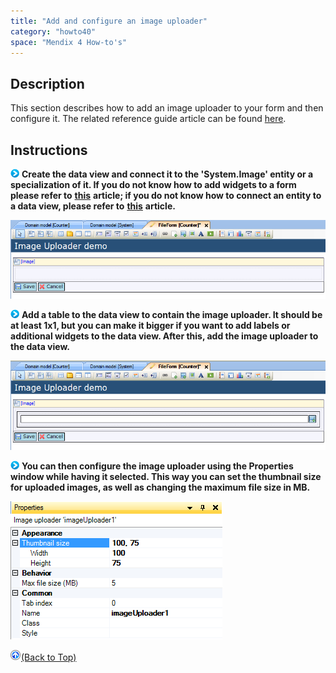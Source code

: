 ```yaml
---
title: "Add and configure an image uploader"
category: "howto40"
space: "Mendix 4 How-to's"
---
```

## Description

This section describes how to add an image uploader to your form and then configure it. The related reference guide article can be found [here](https://world.mendix.com/pages/releaseview.action?pageId=9699405).

## Instructions

![](attachments/819203/917932.png) **Create the data view and connect it to the 'System.Image' entity or a specialization of it. If you do not know how to add widgets to a form please refer to** **[this](https://world.mendix.com/display/howto25/Add+a+widget+to+a+form)** **article; if you do not know how to connect an entity to a data view, please refer to** **[this](https://world.mendix.com/display/howto25/Connect+an+entity+to+a+data+view)** **article.**

![](attachments/2621452/2752646.png)

![](attachments/819203/917932.png) **Add a table to the data view to contain the image uploader. It should be at least 1x1, but you can make it bigger if you want to add labels or additional widgets to the data view. After this, add the image uploader to the data view.**

![](attachments/2621452/2752647.png)

![](attachments/819203/917932.png) **You can then configure the image uploader using the Properties window while having it selected. This way you can set the thumbnail size for uploaded images, as well as changing the maximum file size in MB.**

![](attachments/2621452/2752648.png)

[![](attachments/819203/917564.png)](add-and-configure-an-image-uploader)[(Back to Top)](add-and-configure-an-image-uploader)
